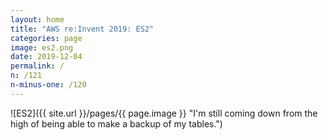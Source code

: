 ```yaml
---
layout: home
title: "AWS re:Invent 2019: ES2"
categories: page
image: es2.png
date: 2019-12-04
permalink: /
n: /121
n-minus-one: /120
---
```


![ES2]({{ site.url }}/pages/{{ page.image }} "I'm still coming down from the high of being able to make a backup of my tables.")
